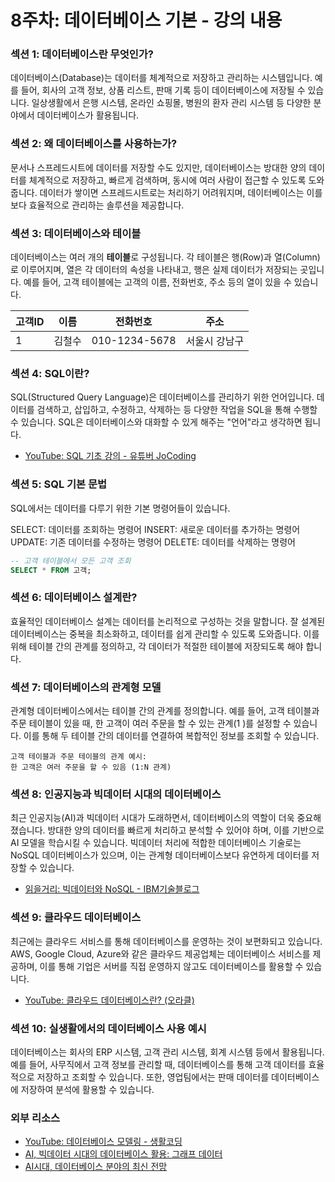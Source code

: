 # 8주차: 데이터베이스 기본 - 강의 내용

### 섹션 1: 데이터베이스란 무엇인가?
데이터베이스(Database)는 데이터를 체계적으로 저장하고 관리하는 시스템입니다. 예를 들어, 회사의 고객 정보, 상품 리스트, 판매 기록 등이 데이터베이스에 저장될 수 있습니다. 일상생활에서 은행 시스템, 온라인 쇼핑몰, 병원의 환자 관리 시스템 등 다양한 분야에서 데이터베이스가 활용됩니다.

### 섹션 2: 왜 데이터베이스를 사용하는가?
문서나 스프레드시트에 데이터를 저장할 수도 있지만, 데이터베이스는 방대한 양의 데이터를 체계적으로 저장하고, 빠르게 검색하며, 동시에 여러 사람이 접근할 수 있도록 도와줍니다. 데이터가 쌓이면 스프레드시트로는 처리하기 어려워지며, 데이터베이스는 이를 보다 효율적으로 관리하는 솔루션을 제공합니다.

### 섹션 3: 데이터베이스와 테이블
데이터베이스는 여러 개의 **테이블**로 구성됩니다. 각 테이블은 행(Row)과 열(Column)로 이루어지며, 열은 각 데이터의 속성을 나타내고, 행은 실제 데이터가 저장되는 곳입니다. 예를 들어, 고객 테이블에는 고객의 이름, 전화번호, 주소 등의 열이 있을 수 있습니다.

| 고객ID | 이름  | 전화번호    | 주소         |
|-------|-------|------------|--------------|
| 1     | 김철수 | 010-1234-5678 | 서울시 강남구  |

### 섹션 4: SQL이란?
SQL(Structured Query Language)은 데이터베이스를 관리하기 위한 언어입니다. 데이터를 검색하고, 삽입하고, 수정하고, 삭제하는 등 다양한 작업을 SQL을 통해 수행할 수 있습니다. SQL은 데이터베이스와 대화할 수 있게 해주는 "언어"라고 생각하면 됩니다.

- [YouTube: SQL 기초 강의 - 유튜버 JoCoding](https://youtu.be/IAMdPn3YCG4?si=1uy8KSFdjHQJ6dKS)

### 섹션 5: SQL 기본 문법
SQL에서는 데이터를 다루기 위한 기본 명령어들이 있습니다.

SELECT: 데이터를 조회하는 명령어
INSERT: 새로운 데이터를 추가하는 명령어
UPDATE: 기존 데이터를 수정하는 명령어
DELETE: 데이터를 삭제하는 명령어
```sql
-- 고객 테이블에서 모든 고객 조회
SELECT * FROM 고객;
```

### 섹션 6: 데이터베이스 설계란?
효율적인 데이터베이스 설계는 데이터를 논리적으로 구성하는 것을 말합니다. 잘 설계된 데이터베이스는 중복을 최소화하고, 데이터를 쉽게 관리할 수 있도록 도와줍니다. 이를 위해 테이블 간의 관계를 정의하고, 각 데이터가 적절한 테이블에 저장되도록 해야 합니다.

### 섹션 7: 데이터베이스의 관계형 모델
관계형 데이터베이스에서는 테이블 간의 관계를 정의합니다. 예를 들어, 고객 테이블과 주문 테이블이 있을 때, 한 고객이 여러 주문을 할 수 있는 관계(1
)를 설정할 수 있습니다. 이를 통해 두 테이블 간의 데이터를 연결하여 복합적인 정보를 조회할 수 있습니다.

```plaintext
고객 테이블과 주문 테이블의 관계 예시:
한 고객은 여러 주문을 할 수 있음 (1:N 관계)
```

### 섹션 8: 인공지능과 빅데이터 시대의 데이터베이스
최근 인공지능(AI)과 빅데이터 시대가 도래하면서, 데이터베이스의 역할이 더욱 중요해졌습니다. 방대한 양의 데이터를 빠르게 처리하고 분석할 수 있어야 하며, 이를 기반으로 AI 모델을 학습시킬 수 있습니다. 빅데이터 처리에 적합한 데이터베이스 기술로는 NoSQL 데이터베이스가 있으며, 이는 관계형 데이터베이스보다 유연하게 데이터를 저장할 수 있습니다.

- [읽을거리: 빅데이터와 NoSQL - IBM기술블로그](https://www.ibm.com/kr-ko/topics/nosql-databases)
  
### 섹션 9: 클라우드 데이터베이스
최근에는 클라우드 서비스를 통해 데이터베이스를 운영하는 것이 보편화되고 있습니다. AWS, Google Cloud, Azure와 같은 클라우드 제공업체는 데이터베이스 서비스를 제공하며, 이를 통해 기업은 서버를 직접 운영하지 않고도 데이터베이스를 활용할 수 있습니다.

- [YouTube: 클라우드 데이터베이스란? (오라클)](https://www.oracle.com/kr/database/what-is-a-cloud-database/)

### 섹션 10: 실생활에서의 데이터베이스 사용 예시
데이터베이스는 회사의 ERP 시스템, 고객 관리 시스템, 회계 시스템 등에서 활용됩니다. 예를 들어, 사무직에서 고객 정보를 관리할 때, 데이터베이스를 통해 고객 데이터를 효율적으로 저장하고 조회할 수 있습니다. 또한, 영업팀에서는 판매 데이터를 데이터베이스에 저장하여 분석에 활용할 수 있습니다.

### 외부 리소스
- [YouTube: 데이터베이스 모델링 - 생활코딩](https://youtu.be/1d38YZKCM88?si=22ngGA3GYK0UJu_f)
- [AI, 빅데이터 시대의 데이터베이스 활용: 그래프 데이터](https://www.samsungsds.com/kr/insights/1232756_4627.html)
- [AI시대, 데이터베이스 분야의 최신 전망](https://brunch.co.kr/@abrahamsong/118)
